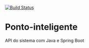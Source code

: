 [![Build Status](https://travis-ci.org/leogallotti/ponto-inteligente.svg?branch=master)](https://travis-ci.org/leogallotti/ponto-inteligente)
# Ponto-inteligente
API do sistema com Java e Spring Boot
